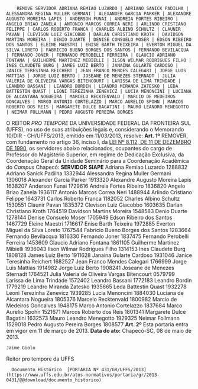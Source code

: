         REMOVE SERVIDOR ADRIANA REMIAO LUZARDO | ADRIANO SANICK PADILHA | ALESSANDRA REGINA MULLER GERMANI | ALEXANDER GARCIA PARKER | ALEXANDRE AUGUSTO MOREIRA LAPIS | ANDERSON FUNAI | ANDREIA FORTES RIBEIRO | ANGELO BRIAO ZANELA | ANTONIO MARCOS CORREA NERI | ARLINDO CRISTIANO FELIPPE | CARLOS ROBERTO FRANCA | CHARLES ALBINO SCHULTZ | CLAUNIR PAVAN | CLEVISON LUIZ GIACOBBO | DARLAN CHRISTIANO KROTH | DAVIDSON MARTINS MOREIRA | DENIO DUARTE | DENISE CONSUELO MOSER | EDSON RIBEIRO DOS SANTOS | ELEINE MAESTRI | ENISE BARTH TEIXEIRA | EVERTON MIGUEL DA SILVA LORETO | FABRICIO BUENO BORGES DOS SANTOS | FERNANDO BEVILACQUA | FERNANDO JONER | FERNANDO PEROBELLI FERREIRA | GLAUCIO ADRIANO FONTANA | GUILHERME MARTINEZ MIBIELLI | ILSON WILMAR RODRIGUES FILHO | INES CLAUDETE BURG | JAMES LUIZ BERTO | JANAINA GULARTE CARDOSO | JANICE TERESINHA REICHERT | JEAN FRANCO MENDES CALEGARI | JORGE LUIS MATTIAS | JORGE LUIZ BERTO | JOSEANE DE MENEZES STERNADT | JULIA VALERIA DE OLIVEIRA VARGAS BITENCOURT | LARISSA DE LIMA TRINDADE | LEANDRO BASSANI | LEANDRO BORDIN | LEANDRO MIRANDA ZATESKO | LEDA BATTESTIN QUAST | LEONI TEREZINHA ZENEVICZ | LUCIA MENONCINI | LUCIANA DE ALCANTARA NOGUEIRA | MARCELO RECKTENVALD | MARCIO DE MEDEIROS GONCALVES | MARCO ANTONIO CORTELAZZO | MARCO AURELIO SPOHN | MARCOS ROBERTO DOS REIS | MARGARETE DULCE BAGATINI | MAURO LEANDRO MENEGOTTO | NEIMAR FOLLMANN | PEDRO AUGUSTO PEREIRA BORGES  

 O REITOR *PRO TEMPORE*  DA UNIVERSIDADE FEDERAL DA FRONTEIRA SUL (UFFS), no uso de suas atribuições legais e, considerando o Memorando 10/DIR - CH/UFFS/2013, emitido em 11/03/2013, resolve:   **Art. 1º**  REMOVER, com fundamento no artigo 36, inciso I, da [LEI Nº 8.112, DE 11 DE DEZEMBRO DE 1990](http://www.planalto.gov.br/ccivil_03/LEIS/L8112cons.htm), os servidores abaixo relacionados, ocupantes do cargo de Professor do Magistério Superior, em regime de Dedicação Exclusiva, da Coordenação Geral da Unidade Seminário para a Coordenação Acadêmica do *Campus*  Chapecó:     **SERVIDOR**   **SIAPE**     Adriana Remiao Luzardo   1288832     Adriano Sanick Padilha   1332944     Alessandra Regina Muller Germani   1306018     Alexander Garcia Parker   1913320     Alexandre Augusto Moreira Lapis   1638207     Anderson Funai   1729616     Andreia Fortes Ribeiro   1836820     Angelo Briao Zanela   1936117     Antonio Marcos Correa Neri   1488944     Arlindo Cristiano Felippe   1643731     Carlos Roberto Franca   1182052     Charles Albino Schultz   1530551     Claunir Pavan   1835372     Clevison Luiz Giacobbo   1603635     Darlan Christiano Kroth   1764519     Davidson Martins Moreira   1548583     Denio Duarte   1278144     Denise Consuelo Moser   1705949     Edson Ribeiro dos Santos   1467729     Eleine Maestri   1716617     Enise Barth Teixeira   1972885     Everton Miguel da Silva Loreto   1767544     Fabricio Bueno Borges dos Santos   1283664     Fernando Bevilacqua   1816330     Fernando Joner   1837475     Fernando Perobelli Ferreira   1453609     Glaucio Adriano Fontana   1861105     Guilherme Martinez Mibielli   1936043     Ilson Wilmar Rodrigues Filho   1314153     Ines Claudete Burg   1808128     James Luiz Berto   1911628     Janaina Gularte Cardoso   1931046     Janice Teresinha Reichert   1682527     Jean Franco Mendes Calegari   1766999     Jorge Luis Mattias   1914982     Jorge Luiz Berto   1908241     Joseane de Menezes Sternadt   1764521     Julia Valeria de Oliveira Vargas Bitencourt   0579799     Larissa de Lima Trindade   1572402     Leandro Bassani   1772183     Leandro Bordin   1779219     Leandro Miranda Zatesko   1935665     Leda Battestin Quast   1932278     Leoni Terezinha Zenevicz   1939285     Lucia Menoncini   1884030     Luciana de Alcantara Nogueira   1805376     Marcelo Recktenvald   1800982     Marcio de Medeiros Goncalves   1948175     Marco Antonio Cortelazzo   1837684     Marco Aurelio Spohn   1521671     Marcos Roberto dos Reis   1801341     Margarete Dulce Bagatini   1632573     Mauro Leandro Menegotto   1929325     Neimar Follmann   1529018     Pedro Augusto Pereira Borges   1808577       **Art. 2º**  Esta portaria entra em vigor em 11 de março de 2013.        **Data do ato:** Chapecó-SC, 08 de maio de 2013.   
 

    Jaime Giolo   
 Reitor pro tempore da UFFS 

      Documento Histórico  [PORTARIA Nº 431/GR/UFFS/2013](https://www.uffs.edu.br/atos-normativos/portaria/gr/2013-0431/@@download/documento_historico)     
      